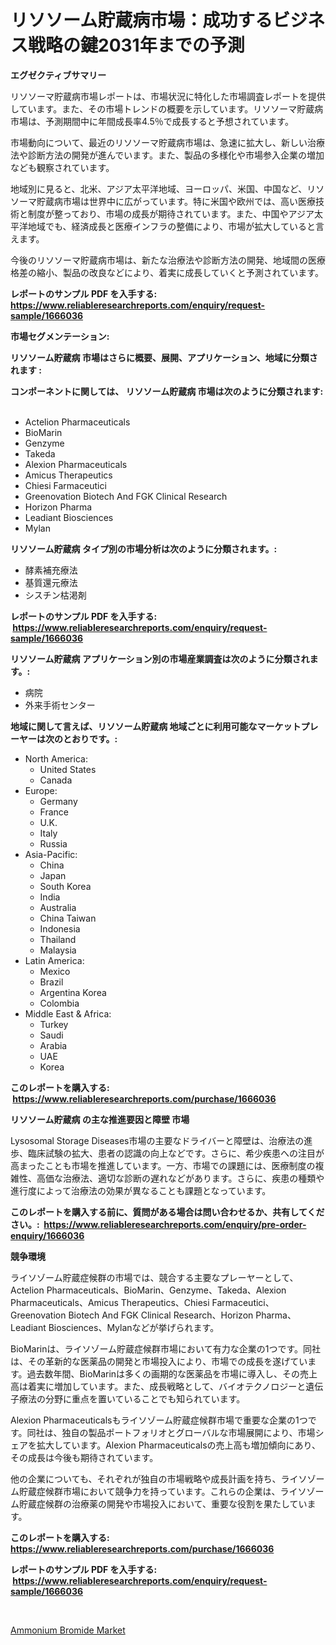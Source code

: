 <p><h1>リソソーム貯蔵病市場：成功するビジネス戦略の鍵2031年までの予測</h1></p><p><strong>エグゼクティブサマリー</strong></p>
<p><p>リソソーマ貯蔵病市場レポートは、市場状況に特化した市場調査レポートを提供しています。また、その市場トレンドの概要を示しています。リソソーマ貯蔵病市場は、予測期間中に年間成長率4.5％で成長すると予想されています。</p><p>市場動向について、最近のリソソーマ貯蔵病市場は、急速に拡大し、新しい治療法や診断方法の開発が進んでいます。また、製品の多様化や市場参入企業の増加なども観察されています。</p><p>地域別に見ると、北米、アジア太平洋地域、ヨーロッパ、米国、中国など、リソソーマ貯蔵病市場は世界中に広がっています。特に米国や欧州では、高い医療技術と制度が整っており、市場の成長が期待されています。また、中国やアジア太平洋地域でも、経済成長と医療インフラの整備により、市場が拡大していると言えます。</p><p>今後のリソソーマ貯蔵病市場は、新たな治療法や診断方法の開発、地域間の医療格差の縮小、製品の改良などにより、着実に成長していくと予測されています。</p></p>
<p><strong>レポートのサンプル PDF を入手する: <a href="https://www.reliableresearchreports.com/enquiry/request-sample/1666036">https://www.reliableresearchreports.com/enquiry/request-sample/1666036</a></strong></p>
<p><strong>市場セグメンテーション:</strong></p>
<p><strong> リソソーム貯蔵病 市場はさらに概要、展開、アプリケーション、地域に分類されます :</strong></p>
<p><strong>コンポーネントに関しては、 リソソーム貯蔵病 市場は次のように分類されます: &nbsp;</strong></p>
<p><ul><li>Actelion Pharmaceuticals</li><li>BioMarin</li><li>Genzyme</li><li>Takeda</li><li>Alexion Pharmaceuticals</li><li>Amicus Therapeutics</li><li>Chiesi Farmaceutici</li><li>Greenovation Biotech And FGK Clinical Research</li><li>Horizon Pharma</li><li>Leadiant Biosciences</li><li>Mylan</li></ul></p>
<p><strong> リソソーム貯蔵病 タイプ別の市場分析は次のように分類されます。:</strong></p>
<p><ul><li>酵素補充療法</li><li>基質還元療法</li><li>シスチン枯渇剤</li></ul></p>
<p><strong>レポートのサンプル PDF を入手する: &nbsp;<a href="https://www.reliableresearchreports.com/enquiry/request-sample/1666036">https://www.reliableresearchreports.com/enquiry/request-sample/1666036</a></strong></p>
<p><strong> リソソーム貯蔵病 アプリケーション別の市場産業調査は次のように分類されます。:</strong></p>
<p><ul><li>病院</li><li>外来手術センター</li></ul></p>
<p><strong>地域に関して言えば、リソソーム貯蔵病 地域ごとに利用可能なマーケットプレーヤーは次のとおりです。:</strong></p>
<p><ul>
    <li>
        North America:
        <ul>
            <li>United States</li>
            <li>Canada</li>
        </ul>
    </li>
    <li>
        Europe:
        <ul>
            <li>Germany</li>
            <li>France</li>
            <li>U.K.</li>
            <li>Italy</li>
            <li>Russia</li>
        </ul>
    </li>
    <li>
        Asia-Pacific:
        <ul>
            <li>China</li>
            <li>Japan</li>
            <li>South Korea</li>
            <li>India</li>
            <li>Australia</li>
            <li>China Taiwan</li>
            <li>Indonesia</li>
            <li>Thailand</li>
            <li>Malaysia</li>
        </ul>
    </li>
    <li>
        Latin America:
        <ul>
            <li>Mexico</li>
            <li>Brazil</li>
            <li>Argentina Korea</li>
            <li>Colombia</li>
        </ul>
    </li>
    <li>
        Middle East & Africa:
        <ul>
            <li>Turkey</li>
            <li>Saudi</li>
            <li>Arabia</li>
            <li>UAE</li>
            <li>Korea</li>
        </ul>
    </li>
    </ul></p>
<p><strong>このレポートを購入する: &nbsp;<a href="https://www.reliableresearchreports.com/purchase/1666036">https://www.reliableresearchreports.com/purchase/1666036</a></strong></p>
<p><strong>リソソーム貯蔵病 の主な推進要因と障壁 市場</strong></p>
<p><p>Lysosomal Storage Diseases市場の主要なドライバーと障壁は、治療法の進歩、臨床試験の拡大、患者の認識の向上などです。さらに、希少疾患への注目が高まったことも市場を推進しています。一方、市場での課題には、医療制度の複雑性、高価な治療法、適切な診断の遅れなどがあります。さらに、疾患の種類や進行度によって治療法の効果が異なることも課題となっています。</p></p>
<p><strong>このレポートを購入する前に、質問がある場合は問い合わせるか、共有してください。:&nbsp; <a href="https://www.reliableresearchreports.com/enquiry/pre-order-enquiry/1666036">https://www.reliableresearchreports.com/enquiry/pre-order-enquiry/1666036</a></strong></p>
<p><strong>競争環境</strong></p>
<p><p>ライソゾーム貯蔵症候群の市場では、競合する主要なプレーヤーとして、Actelion Pharmaceuticals、BioMarin、Genzyme、Takeda、Alexion Pharmaceuticals、Amicus Therapeutics、Chiesi Farmaceutici、Greenovation Biotech And FGK Clinical Research、Horizon Pharma、Leadiant Biosciences、Mylanなどが挙げられます。</p><p>BioMarinは、ライソゾーム貯蔵症候群市場において有力な企業の1つです。同社は、その革新的な医薬品の開発と市場投入により、市場での成長を遂げています。過去数年間、BioMarinは多くの画期的な医薬品を市場に導入し、その売上高は着実に増加しています。また、成長戦略として、バイオテクノロジーと遺伝子療法の分野に重点を置いていることでも知られています。</p><p>Alexion Pharmaceuticalsもライソゾーム貯蔵症候群市場で重要な企業の1つです。同社は、独自の製品ポートフォリオとグローバルな市場展開により、市場シェアを拡大しています。Alexion Pharmaceuticalsの売上高も増加傾向にあり、その成長は今後も期待されています。</p><p>他の企業についても、それぞれが独自の市場戦略や成長計画を持ち、ライソゾーム貯蔵症候群市場において競争力を持っています。これらの企業は、ライソゾーム貯蔵症候群の治療薬の開発や市場投入において、重要な役割を果たしています。</p></p>
<p><strong>このレポートを購入する: &nbsp; <a href="https://www.reliableresearchreports.com/purchase/1666036">https://www.reliableresearchreports.com/purchase/1666036</a></strong></p>
<p><strong>レポートのサンプル PDF を入手する: &nbsp;<a href="https://www.reliableresearchreports.com/enquiry/request-sample/1666036">https://www.reliableresearchreports.com/enquiry/request-sample/1666036</a></strong><strong></strong></p>
<p>&nbsp;</p>
<p><p><a href="https://full-wildebeest-80b.notion.site/Ammonium-Bromide-Market-Size-Reflecting-a-Forecast-Till-2031-Market-By-Type-By-Application-and-By--ae9653894d4c45c5846bafd8571e67e9">Ammonium Bromide Market</a></p></p>